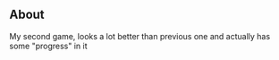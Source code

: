 ## About
My second game, looks a lot better than previous one and actually has some "progress" in it
